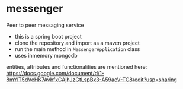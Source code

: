 # messenger
Peer to peer messaging service

- this is a spring boot project
- clone the repository and import as a maven project
- run the main method in `MessengerApplication` class
- uses inmemory mongodb

entities, attributes and functionalities are mentioned here: https://docs.google.com/document/d/1-8mYlT5dVeHK7AvbfxCAjhJzGtLspBx3-A59aeV-TG8/edit?usp=sharing
